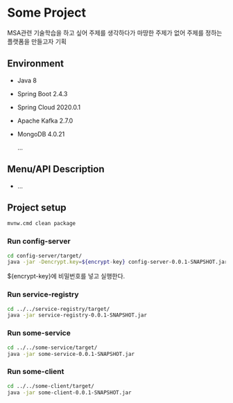 # Some Project

MSA관련 기술학습을 하고 싶어 주제를 생각하다가 마땅한 주제가 없어 주제를 정하는 플랫폼을 만들고자 기획



## Environment

- Java 8
- Spring Boot 2.4.3
- Spring Cloud 2020.0.1
- Apache Kafka 2.7.0
- MongoDB 4.0.21

  ...



## Menu/API Description

- ...





## Project setup

```bash
mvnw.cmd clean package
```



### Run config-server

```bash
cd config-server/target/
java -jar -Dencrypt.key=${encrypt-key} config-server-0.0.1-SNAPSHOT.jar
```

${encrypt-key}에 비밀번호를 넣고 실행한다.



### Run service-registry

```bash
cd ../../service-registry/target/
java -jar service-registry-0.0.1-SNAPSHOT.jar
```



### Run some-service

```bash
cd ../../some-service/target/
java -jar some-service-0.0.1-SNAPSHOT.jar
```



### Run some-client

```bash
cd ../../some-client/target/
java -jar some-client-0.0.1-SNAPSHOT.jar
```
